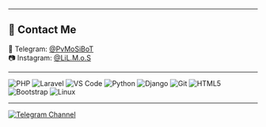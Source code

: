 <!-- Programming Languages Icons -->
---

## 🔗 **Contact Me**
📩 Telegram: [@PvMoSiBoT](https://t.me/PvMoSiBoT)  
📷 Instagram: [@LiL.M.o.S](https://instagram.com/lil.m.o.s)  

---




 ![PHP](https://img.shields.io/badge/PHP-777BB4?style=for-the-badge&logo=php&logoColor=white)  ![Laravel](https://img.shields.io/badge/Laravel-FF2D20?style=for-the-badge&logo=laravel&logoColor=white)  ![VS Code](https://img.shields.io/badge/VS%20Code-007ACC?style=for-the-badge&logo=visual-studio-code&logoColor=white) 
 ![Python](https://img.shields.io/badge/Python-3776AB?style=for-the-badge&logo=python&logoColor=white)  ![Django](https://img.shields.io/badge/Django-092E20?style=for-the-badge&logo=django&logoColor=white)  ![Git](https://img.shields.io/badge/Git-F05032?style=for-the-badge&logo=git&logoColor=white) 
 ![HTML5](https://img.shields.io/badge/HTML-E34F26?style=for-the-badge&logo=html5&logoColor=white)  ![Bootstrap](https://img.shields.io/badge/Bootstrap-7952B3?style=for-the-badge&logo=bootstrap&logoColor=white)  ![Linux](https://img.shields.io/badge/Linux-FCC624?style=for-the-badge&logo=linux&logoColor=black) 

---

[![Telegram Channel](https://img.shields.io/badge/Telegram-Channel-0088cc?style=for-the-badge&logo=telegram&logoColor=white)](https://t.me/error_apps)



